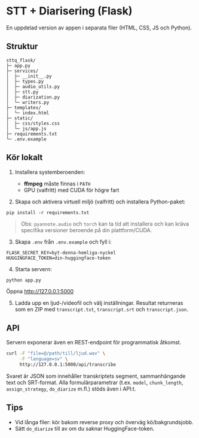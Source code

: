 # STT + Diarisering (Flask)

En uppdelad version av appen i separata filer (HTML, CSS, JS och Python).

## Struktur
```
sttq_flask/
├─ app.py
├─ services/
│  ├─ __init__.py
│  ├─ types.py
│  ├─ audio_utils.py
│  ├─ stt.py
│  ├─ diarization.py
│  └─ writers.py
├─ templates/
│  └─ index.html
├─ static/
│  ├─ css/styles.css
│  └─ js/app.js
├─ requirements.txt
└─ .env.example
```

## Kör lokalt
1) Installera systemberoenden:
   - **ffmpeg** måste finnas i `PATH`
   - GPU (valfritt) med CUDA för högre fart

2) Skapa och aktivera virtuell miljö (valfritt) och installera Python-paket:
```
pip install -r requirements.txt
```

> Obs: `pyannote.audio` och `torch` kan ta tid att installera och kan kräva specifika versioner beroende på din plattform/CUDA.

3) Skapa `.env` från `.env.example` och fyll i:
```
FLASK_SECRET_KEY=byt-denna-hemliga-nyckel
HUGGINGFACE_TOKEN=din-huggingface-token
```

4) Starta servern:
```
python app.py
```
Öppna http://127.0.0.1:5000

5) Ladda upp en ljud-/videofil och välj inställningar. Resultat returneras som en ZIP med `transcript.txt`, `transcript.srt` och `transcript.json`.

## API
Servern exponerar även en REST-endpoint för programmatisk åtkomst.

```bash
curl -F "file=@/path/till/ljud.wav" \
     -F "language=sv" \
     http://127.0.0.1:5000/api/transcribe
```

Svaret är JSON som innehåller transkriptets segment, sammanhängande text och SRT-format. Alla formulärparametrar (t.ex. `model`, `chunk_length`, `assign_strategy`, `do_diarize` m.fl.) stöds även i API:t.

## Tips
- Vid långa filer: kör bakom reverse proxy och överväg kö/bakgrundsjobb.
- Sätt `do_diarize` till av om du saknar HuggingFace-token.
